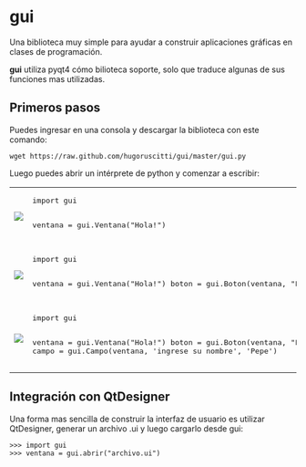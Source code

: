 gui
===

Una biblioteca muy simple para ayudar a construir aplicaciones gráficas en clases de programación.


**gui** utiliza pyqt4 cómo bilioteca soporte, solo que traduce algunas de sus funciones
mas utilizadas.


Primeros pasos
--------------

Puedes ingresar en una consola y descargar la biblioteca con este comando:

    wget https://raw.github.com/hugoruscitti/gui/master/gui.py


Luego puedes abrir un intérprete de python y comenzar a escribir:


<table>
<tr>
    <td><img style='img {box-shadow: 0px 0px 10px gray;}' src='https://raw.github.com/hugoruscitti/gui/master/imagenes/ventana.png'></td>
    <td>
<pre>import gui

ventana = gui.Ventana("Hola!")
</pre>
    </td>
</tr>

<tr>
    <td><img style='img {box-shadow: 0px 0px 10px gray;}' src='https://raw.github.com/hugoruscitti/gui/master/imagenes/boton.png'></td>
    <td>
<pre>import gui

ventana = gui.Ventana("Hola!")
boton = gui.Boton(ventana, "Pulse")
</pre>
    </td>
</tr>

<tr>
    <td><img style='img {box-shadow: 0px 0px 10px gray;}' src='https://raw.github.com/hugoruscitti/gui/master/imagenes/campo.png'></td>
    <td>
<pre>import gui

ventana = gui.Ventana("Hola!")
boton = gui.Boton(ventana, "Pulse")
campo = gui.Campo(ventana, 'ingrese su nombre', 'Pepe')
</pre>
    </td>
</tr>

</table>

Integración con QtDesigner
--------------------------

Una forma mas sencilla de construir la interfaz de usuario es utilizar
QtDesigner, generar un archivo .ui y luego cargarlo desde gui:


    >>> import gui
    >>> ventana = gui.abrir("archivo.ui")

